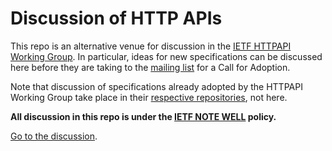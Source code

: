 # Discussion of HTTP APIs

This repo is an alternative venue for discussion in the [IETF HTTPAPI Working Group](https://datatracker.ietf.org/wg/httpapi/about/). In particular, ideas for new specifications can be discussed here before they are taking to the [mailing list](https://www.ietf.org/mailman/listinfo/httpapi) for a Call for Adoption.

Note that discussion of specifications already adopted by the HTTPAPI Working Group take place in their [respective repositories](https://github.com/ietf-wg-httpapi), not here.

**All discussion in this repo is under the [IETF NOTE WELL](https://www.ietf.org/about/note-well/) policy.**

[Go to the discussion](https://github.com/ietf-wg-httpapi/discussion/discussions).
